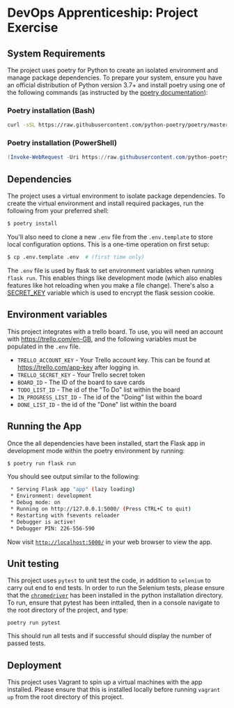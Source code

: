 # DevOps Apprenticeship: Project Exercise

## System Requirements

The project uses poetry for Python to create an isolated environment and manage package dependencies. To prepare your system, ensure you have an official distribution of Python version 3.7+ and install poetry using one of the following commands (as instructed by the [poetry documentation](https://python-poetry.org/docs/#system-requirements)):

### Poetry installation (Bash)

```bash
curl -sSL https://raw.githubusercontent.com/python-poetry/poetry/master/get-poetry.py | python
```

### Poetry installation (PowerShell)

```powershell
(Invoke-WebRequest -Uri https://raw.githubusercontent.com/python-poetry/poetry/master/get-poetry.py -UseBasicParsing).Content | python
```

## Dependencies

The project uses a virtual environment to isolate package dependencies. To create the virtual environment and install required packages, run the following from your preferred shell:

```bash
$ poetry install
```

You'll also need to clone a new `.env` file from the `.env.template` to store local configuration options. This is a one-time operation on first setup:

```bash
$ cp .env.template .env  # (first time only)
```

The `.env` file is used by flask to set environment variables when running `flask run`. This enables things like development mode (which also enables features like hot reloading when you make a file change). There's also a [SECRET_KEY](https://flask.palletsprojects.com/en/1.1.x/config/#SECRET_KEY) variable which is used to encrypt the flask session cookie.

## Environment variables

This project integrates with a trello board. To use, you will need an account with https://trello.com/en-GB, and the following variables must be populated in the `.env` file.

* `TRELLO_ACCOUNT_KEY` - Your Trello account key. This can be found at https://trello.com/app-key after logging in.
* `TRELLO_SECRET_KEY` - Your Trello secret token
* `BOARD_ID` - The ID of the board to save cards
* `TODO_LIST_ID` - The id of the "To Do" list within the board
* `IN_PROGRESS_LIST_ID` - The id of the "Doing" list within the board
* `DONE_LIST_ID` - the id of the "Done" list within the board

## Running the App

Once the all dependencies have been installed, start the Flask app in development mode within the poetry environment by running:
```bash
$ poetry run flask run
```

You should see output similar to the following:
```bash
 * Serving Flask app "app" (lazy loading)
 * Environment: development
 * Debug mode: on
 * Running on http://127.0.0.1:5000/ (Press CTRL+C to quit)
 * Restarting with fsevents reloader
 * Debugger is active!
 * Debugger PIN: 226-556-590
```
Now visit [`http://localhost:5000/`](http://localhost:5000/) in your web browser to view the app.

## Unit testing

This project uses `pytest` to unit test the code, in addition to `selenium` to carry out end to end tests.
In order to run the Selenium tests, please ensure that the [`chromedriver`](https://chromedriver.chromium.org/) has been installed in the python installation directory.
To run, ensure that pytest has been inttalled, then in a console navigate to the root directory of the project, and type:

```
poetry run pytest
```

This should run all tests and if successful should display the number of passed tests.

## Deployment

This project uses Vagrant to spin up a virtual machines with the app installed. Please ensure that this is installed locally before running `vagrant up` from the root directory of this project.
